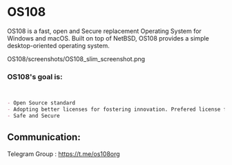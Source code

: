 # OS108

OS108 is a fast, open and Secure replacement Operating System for Windows and macOS. Built on top of NetBSD, OS108 provides a simple desktop-oriented operating system.

OS108/screenshots/OS108_slim_screenshot.png

### OS108's goal is:


```markdown


- Open Source standard
- Adopting better licenses for fostering innovation. Prefered license for new development is ISC
- Safe and Secure

```
## Communication:
Telegram Group : https://t.me/os108org

